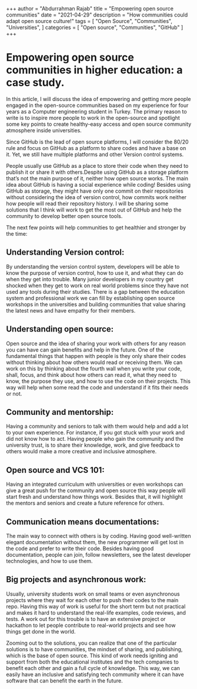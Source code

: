 +++
author = "Abdurrahman Rajab"
title = "Empowering open source communities"
date = "2021-04-29"
description = "How communities could adapt open source culture!"
tags = [
    "Open Source",
    "Communities",
    "Universities",
]
categories = [
    "Open source",
    "Communities",
    "GitHub"
]
+++

# Empowering open source communities in higher education: a case study. 

In this article, I will discuss the idea of empowering and getting more people engaged in the open-source communities based on my experience for four years as a Computer engineering student in Turkey. The primary reason to write is to inspire more people to work in the open-source and spotlight some key points to create healthy-easy access and open source community atmosphere inside universities.

Since GitHub is the lead of open source platforms, I will consider the 80/20 rule and focus on GitHub as a platform to share codes and have a base on it. Yet, we still have multiple platforms and other Version control systems.

People usually use GitHub as a place to store their code when they need to publish it or share it with others.Despite using GitHub as a storage platform that’s not the main purpose of it, neither how open source works. The main idea about GitHub is having a social experience while coding! Besides using GitHub as storage, they might have only one commit on their repositories without considering the idea of version control, how commits work neither how people will read their repository history. I will be sharing some solutions that I think will work to get the most out of GitHub and help the community to develop better open source tools.

The next few points will help communities to get healthier and stronger by the time: 

## Understanding Version control:

By understanding the version control system, developers will be able to know the purpose of version control, how to use it, and what they can do when they get into trouble. Many junior developers in my country get shocked when they get to work on real world problems since they have not used any tools during their studies. There is a gap between the education system and professional work we can fill by establishing open source workshops in the universities and building communities that value sharing the latest news and have empathy for their members.   

## Understanding open source:

Open source and the idea of sharing your work with others for any reason you can have can gain benefits and help in the future. One of the fundamental things that happen with people is they only share their codes without thinking about how others would read or receiving them. We can work on this by thinking about the fourth wall when you write your code, shall, focus, and think about how others can read it, what they need to know, the purpose they use, and how to use the code on their projects. This way will help when some read the code and understand if it fits their needs or not. 

## Community and mentorship: 

Having a community and seniors to talk with them would help and add a lot to your own experience. For instance, if you got stuck with your work and did not know how to act. Having people who gain the community and the university trust, is to share their knowledge, work, and give feedback to others would make a more creative and inclusive atmosphere. 

## Open source and VCS 101: 

Having an integrated curriculum with universities or even workshops can give a great push for the community and open source this way people will start fresh and understand how things work. Besides that, it will highlight the mentors and seniors and create a future reference for others. 

## Communication means documentations: 

The main way to connect with others is by coding. Having good well-written elegant documentation without them, the new programmer will get lost in the code and prefer to write their code. Besides having good documentation, people can join, follow newsletters, see the latest developer technologies, and how to use them. 

## Big projects and asynchronous work: 

Usually, university students work on small teams or even asynchronous projects where they wait for each other to push their codes to the main repo. Having this way of work is useful for the short term but not practical and makes it hard to understand the real-life examples, code reviews, and tests. A work out for this trouble is to have an extensive project or hackathon to let people contribute to real-world projects and see how things get done in the world. 

Zooming out to the solutions, you can realize that one of the particular solutions is to have communities, the mindset of sharing, and publishing, which is the base of open source. This kind of work needs igniting and support from both the educational institutes and the tech companies to benefit each other and gain a full cycle of knowledge. This way, we can easily have an inclusive and satisfying tech community where it can have software that can benefit the earth in the future. 
